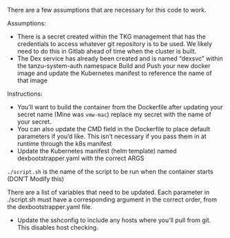 There are a few assumptions that are necessary for this code to work.
 
Assumptions:
-   There is a secret created within the TKG management that has the credentials to access whatever git repository is to be used. We likely need to do this in Gitlab ahead of time when the cluster is built.
-   The Dex service has already been created and is named “dexsvc” within the tanzu-system-auth namespace
Build and Push your new docker image and update the Kubernetes manifest to reference the name of that image
 
Instructions:
-   You’ll want to build the container from the Dockerfile after updating your secret name (Mine was `vmw-mac`) replace my secret with the name of your secret.
-   You can also update the CMD field in the Dockerfile to place default parameters if you’d like. This isn’t necessary if you pass them in at runtime through the k8s manifest
-   Update the Kubernetes manifest (helm template) named dexbootstrapper.yaml with the correct ARGS

`./script.sh` is the name of the script to be run when the container starts (DON’T Modify this)

There are a list of variables that need to be updated.
Each parameter in ./script.sh must have a corresponding argument in the correct
order, from the dexbootstrapper.yaml file.

-   Update the sshconfig to include any hosts where you'll pull from git. This
    disables host checking.
